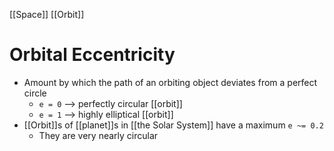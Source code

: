[[Space]] [[Orbit]]

# Orbital Eccentricity
- Amount by which the path of an orbiting object deviates from a perfect circle
	- `e = 0` --> perfectly circular [[orbit]]
	- `e = 1` --> highly elliptical [[orbit]]
- [[Orbit]]s of [[planet]]s in [[the Solar System]] have a maximum `e ~= 0.2`
	- They are very nearly circular